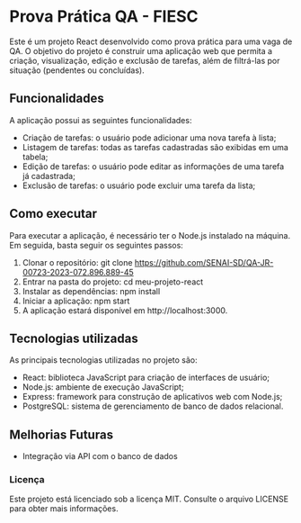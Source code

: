 # Prova Prática QA - FIESC
Este é um projeto React desenvolvido como prova prática para uma vaga de QA. O objetivo do projeto é construir uma aplicação web que permita a criação, visualização, edição e exclusão de tarefas, além de filtrá-las por situação (pendentes ou concluídas).

## Funcionalidades
A aplicação possui as seguintes funcionalidades:

- Criação de tarefas: o usuário pode adicionar uma nova tarefa à lista; 
- Listagem de tarefas: todas as tarefas cadastradas são exibidas em uma tabela;
- Edição de tarefas: o usuário pode editar as informações de uma tarefa já cadastrada;
- Exclusão de tarefas: o usuário pode excluir uma tarefa da lista;

## Como executar
Para executar a aplicação, é necessário ter o Node.js instalado na máquina. Em seguida, basta seguir os seguintes passos:

1) Clonar o repositório: git clone https://github.com/SENAI-SD/QA-JR-00723-2023-072.896.889-45
2) Entrar na pasta do projeto: cd meu-projeto-react
3) Instalar as dependências: npm install
4) Iniciar a aplicação: npm start
5) A aplicação estará disponível em http://localhost:3000.

## Tecnologias utilizadas
As principais tecnologias utilizadas no projeto são:

- React: biblioteca JavaScript para criação de interfaces de usuário;
- Node.js: ambiente de execução JavaScript;
- Express: framework para construção de aplicativos web com Node.js;
- PostgreSQL: sistema de gerenciamento de banco de dados relacional.

## Melhorias Futuras
- Integração via API com o banco de dados

### Licença
Este projeto está licenciado sob a licença MIT. Consulte o arquivo LICENSE para obter mais informações.
